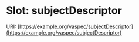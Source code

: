 # Slot: subjectDescriptor

URI: [https://example.org/vaspec/subjectDescriptor](https://example.org/vaspec/subjectDescriptor)